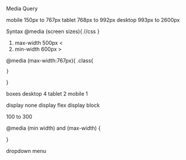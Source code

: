 Media Query

mobile  150px to 767px 
tablet   768px to 992px 
desktop  993px to 2600px


Syntax 
@media (screen sizes){
    //css
}

1) max-width  500px   <
2) min-width  600px >


@media (max-width:767px){
    .class{

    }
}

boxes 
desktop 4 
tablet 2 
mobile 1


display none 
display flex 
display block

100 to 300

@media (min width) and (max-width) {
    
}


dropdown menu
